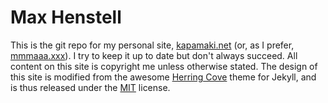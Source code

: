 Max Henstell
============

This is the git repo for my personal site, [kapamaki.net](http://kapamaki.net) (or, as I prefer, [mmmaaa.xxx](http://mmmaaa.xxx)). I try to keep it up to date but don't always succeed. All content on this site is copyright me unless otherwise stated. The design of this site is modified from the awesome [Herring Cove](https://github.com/arnp/herring-cove) theme for Jekyll, and is thus released under the [MIT](http://opensource.org/licenses/MIT) license.
